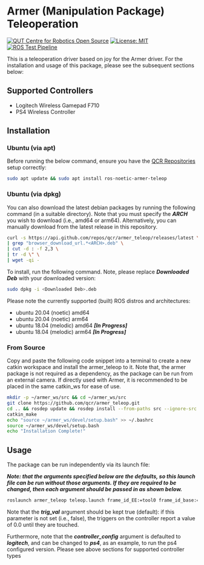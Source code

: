# Armer (Manipulation Package) Teleoperation
[![QUT Centre for Robotics Open Source](https://github.com/qcr/qcr.github.io/raw/master/misc/badge.svg)](https://qcr.github.io)
[![License: MIT](https://img.shields.io/badge/License-MIT-blue.svg)](https://opensource.org/licenses/MIT)
[![ROS Test Pipeline](https://github.com/qcr/armer_teleop/actions/workflows/ros_test.yml/badge.svg)](https://github.com/qcr/armer_teleop/actions/workflows/ros_test.yml)

This is a teleoperation driver based on joy for the Armer driver. For the installation and usage of this package, please see the subsequent sections below:

## Supported Controllers
- Logitech Wireless Gamepad F710
- PS4 Wireless Controller

## Installation

### Ubuntu (via apt)
Before running the below command, ensure you have the [QCR Repositories](https://qcr.github.io/armer/add_qcr_repos.html) setup correctly:
```bash
sudo apt update && sudo apt install ros-noetic-armer-teleop
```

### Ubuntu (via dpkg)
You can also download the latest debian packages by running the following command (in a suitable directory). Note that you must specify the ***ARCH*** you wish to download (i.e., amd64 or arm64). Alternatively, you can manually download from the latest release in this repository.
  
```bash
curl -s https://api.github.com/repos/qcr/armer_teleop/releases/latest \
| grep "browser_download_url.*<ARCH>.deb" \
| cut -d : -f 2,3 \
| tr -d \" \
| wget -qi -
```
To install, run the following command. Note, please replace ***Downloaded Deb*** with your downloaded version:
```bash
sudo dpkg -i <Downloaded Deb>.deb
```
Please note the currently supported (built) ROS distros and architectures:
- ubuntu 20.04 (noetic) amd64 
- ubuntu 20.04 (noetic) arm64
- ubuntu 18.04 (melodic) amd64 ***[In Progress]***
- ubuntu 18.04 (melodic) arm64 ***[In Progress]***

### From Source
Copy and paste the following code snippet into a terminal to create a new catkin workspace and install the armer_teleop to it. Note that, the armer package is not required as a dependency, as the package can be run from an external camera. If directly used with Armer, it is recommended to be placed in the same catkin_ws for ease of use.

```bash
mkdir -p ~/armer_ws/src && cd ~/armer_ws/src
git clone https://github.com/qcr/armer_teleop.git
cd .. && rosdep update && rosdep install --from-paths src --ignore-src -r -y
catkin_make
echo "source ~/armer_ws/devel/setup.bash" >> ~/.bashrc
source ~/armer_ws/devel/setup.bash
echo "Installation Complete!"
```

## Usage
The package can be run independently via its launch file:

***Note: that the arguments specified below are the defaults, so this launch file can be run without those arguments. If they are required to be changed, then each argument should be passed in as shown below.***

```bash
roslaunch armer_teleop teleop.launch frame_id_EE:=tool0 frame_id_base:=base_link trig_val:=true controller_config:=logitech
```

Note that the ***trig_val*** argument should be kept true (default): if this parameter is not set (i.e., false), the triggers on the controller report a value of 0.0 until they are touched.

Furthermore, note that the ***controller_config*** argument is defaulted to ***logitech***, and can be changed to ***ps4***, as an example, to run the ps4 configured version. Please see above sections for supported controller types
